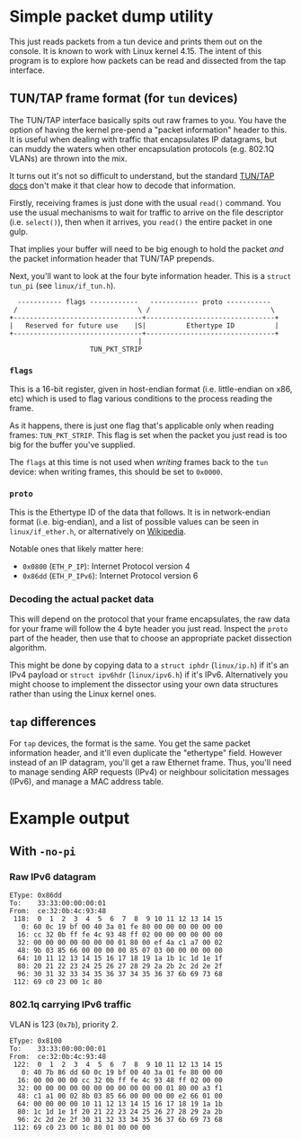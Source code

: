 # Simple packet dump utility

This just reads packets from a tun device and prints them out on the console.
It is known to work with Linux kernel 4.15.  The intent of this program is to
explore how packets can be read and dissected from the tap interface.

## TUN/TAP frame format (for `tun` devices)

The TUN/TAP interface basically spits out raw frames to you.  You have the
option of having the kernel pre-pend a "packet information" header to this.
It is useful when dealing with traffic that encapsulates IP datagrams, but can
muddy the waters when other encapsulation protocols (e.g. 802.1Q VLANs) are
thrown into the mix.

It turns out it's not so difficult to understand, but the standard [TUN/TAP
docs](http://git.kernel.org/?p=linux/kernel/git/torvalds/linux-2.6.git;a=blob;f=Documentation/networking/tuntap.txt;hb=HEAD)
don't make it that clear how to decode that information.

Firstly, receiving frames is just done with the usual `read()` command.  You
use the usual mechanisms to wait for traffic to arrive on the file descriptor
(i.e. `select()`), then when it arrives, you `read()` the entire packet in one
gulp.

That implies your buffer will need to be big enough to hold the packet *and*
the packet information header that TUN/TAP prepends.

Next, you'll want to look at the four byte information header.  This is a
`struct tun_pi` (see `linux/if_tun.h`).


```
  ----------- flags ------------   ------------ proto -----------
 /                              \ /                              \
+--------------------------------+--------------------------------+
|   Reserved for future use    |S|          Ethertype ID          |
+--------------------------------+--------------------------------+
                                |
                    TUN_PKT_STRIP
```

### `flags`

This is a 16-bit register, given in host-endian format (i.e. little-endian on
x86, etc) which is used to flag various conditions to the process reading the
frame.

As it happens, there is just one flag that's applicable only when reading
frames: `TUN_PKT_STRIP`.  This flag is set when the packet you just read is
too big for the buffer you've supplied.

The `flags` at this time is not used when *writing* frames back to the `tun`
device: when writing frames, this should be set to `0x0000`.

### `proto`

This is the Ethertype ID of the data that follows.  It is in network-endian
format (i.e. big-endian), and a list of possible values can be seen in
`linux/if_ether.h`, or alternatively on
[Wikipedia](https://en.wikipedia.org/wiki/EtherType#Examples).

Notable ones that likely matter here:

* `0x0800` (`ETH_P_IP`): Internet Protocol version 4
* `0x86dd` (`ETH_P_IPv6`): Internet Protocol version 6

### Decoding the actual packet data

This will depend on the protocol that your frame encapsulates, the raw data
for your frame will follow the 4 byte header you just read.  Inspect the
`proto` part of the header, then use that to choose an appropriate packet
dissection algorithm.

This might be done by copying data to a `struct iphdr` (`linux/ip.h`) if it's
an IPv4 payload or `struct ipv6hdr` (`linux/ipv6.h`) if it's IPv6.
Alternatively you might choose to implement the dissector using your own data
structures rather than using the Linux kernel ones.

## `tap` differences

For `tap` devices, the format is the same.  You get the same packet
information header, and it'll even duplicate the "ethertype" field.  However
instead of an IP datagram, you'll get a raw Ethernet frame.  Thus, you'll need
to manage sending ARP requests (IPv4) or neighbour solicitation messages
(IPv6), and manage a MAC address table.

# Example output

## With `-no-pi`

### Raw IPv6 datagram

```
EType: 0x86dd
To:    33:33:00:00:00:01
From:  ce:32:0b:4c:93:48
 118:  0  1  2  3  4  5  6  7  8  9 10 11 12 13 14 15
   0: 60 0c 19 bf 00 40 3a 01 fe 80 00 00 00 00 00 00
  16: cc 32 0b ff fe 4c 93 48 ff 02 00 00 00 00 00 00
  32: 00 00 00 00 00 00 00 01 80 00 ef 4a c1 a7 00 02
  48: 9b 03 85 66 00 00 00 00 85 07 03 00 00 00 00 00
  64: 10 11 12 13 14 15 16 17 18 19 1a 1b 1c 1d 1e 1f
  80: 20 21 22 23 24 25 26 27 28 29 2a 2b 2c 2d 2e 2f
  96: 30 31 32 33 34 35 36 37 34 35 36 37 6b 69 73 68
 112: 69 c0 23 00 1c 80
```

### 802.1q carrying IPv6 traffic

VLAN is 123 (`0x7b`), priority 2.

```
EType: 0x8100
To:    33:33:00:00:00:01
From:  ce:32:0b:4c:93:48
 122:  0  1  2  3  4  5  6  7  8  9 10 11 12 13 14 15
   0: 40 7b 86 dd 60 0c 19 bf 00 40 3a 01 fe 80 00 00
  16: 00 00 00 00 cc 32 0b ff fe 4c 93 48 ff 02 00 00
  32: 00 00 00 00 00 00 00 00 00 00 00 01 80 00 a3 f1
  48: c1 a1 00 02 8b 03 85 66 00 00 00 00 e2 66 01 00
  64: 00 00 00 00 10 11 12 13 14 15 16 17 18 19 1a 1b
  80: 1c 1d 1e 1f 20 21 22 23 24 25 26 27 28 29 2a 2b
  96: 2c 2d 2e 2f 30 31 32 33 34 35 36 37 6b 69 73 68
 112: 69 c0 23 00 1c 80 01 00 00 00
```
